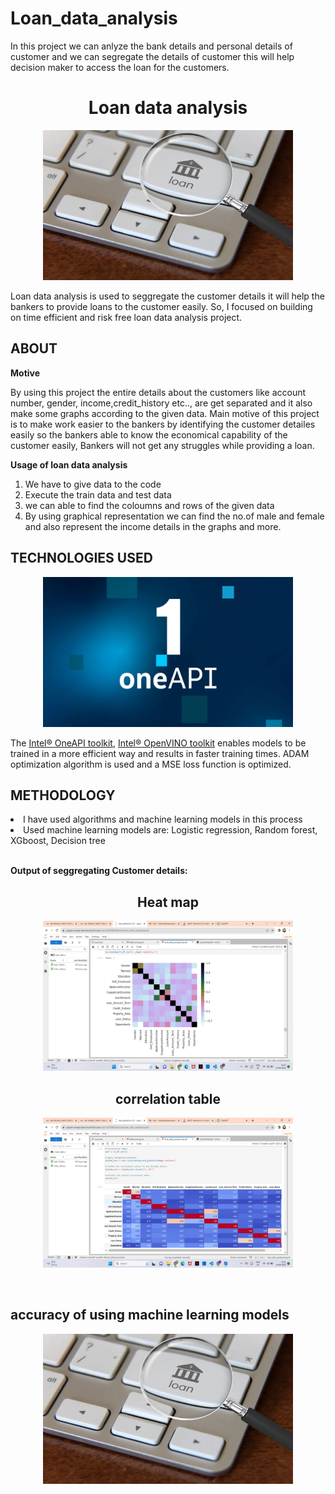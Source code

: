 # Loan_data_analysis
In this project we can anlyze the bank details and personal details of customer and we can segregate the details of customer this will help decision maker to access the loan for the customers.
<div align="center">
   <centre><h1>Loan data analysis</centre><br />
      </div>


     
<p align="center">
  <img src="https://github.com/Haswanth-18/Loan_data_analysis/blob/main/customer_dataset/loan.jpg" width="400" height="240" >
</p>
Loan data analysis is used to seggregate the customer details it will help the bankers to provide loans to the customer easily.
So, I focused on building on time efficient and risk free loan data analysis project.
<h2>ABOUT</h2>

**Motive**

By using this project the entire details about the customers like account number, gender, income,credit_history etc.., are get separated and it also make some graphs according to the given data.
Main motive of this project is to make work easier to the bankers by identifying the customer detailes easily so the bankers able to know the economical capability of the customer easily, Bankers will not get any struggles while providing a loan. 


**Usage of loan data analysis**

1. We have to give data to the code
2. Execute the train data and test data
3. we can able to find the coloumns and rows of the given data
4. By using graphical representation we can find the no.of male and female and also represent the income details in the graphs
   and more.
   
<h2>TECHNOLOGIES USED</h2>
<p align="center">
  <img src="https://github.com/kamesh0407/stock_market_prediction/blob/main/InteloneAPI.jpg" width="400" height="240" >
</p>

The [Intel® OneAPI toolkit](https://www.intel.com/content/www/us/en/developer/tools/oneapi/toolkits.html#gs.3btkxe), [Intel® OpenVINO toolkit](https://www.intel.com/content/www/us/en/developer/tools/openvino-toolkit/overview.html) enables models to be trained in a more efficient way and results in faster training times. ADAM optimization algorithm is used and a MSE loss function is optimized.


<h2>METHODOLOGY</h2>
<li>I have used algorithms and machine learning models in this process
</li>
<li> Used machine learning models are: Logistic regression, Random forest, XGboost, Decision tree</li>
<br/>

**Output of seggregating Customer details:**
<div align="center">
   <centre><h2> Heat map</centre><br />
      </div>
      <p align="center">
  <img src="https://github.com/Haswanth-18/Loan_data_analysis/blob/main/customer_dataset/heat%20map.png" width="400" height="240" >
</p>
      
<div align="center">
   <centre><h2> correlation table</centre><br />
      </div>
      <p align="center">
  <img src="https://github.com/Haswanth-18/Loan_data_analysis/blob/main/customer_dataset/corr.png" width="400" height="240" >
</p>

<br/>

<h2>accuracy of using machine learning models</h2>
<p align="center">
  <img src="https://github.com/Haswanth-18/Loan_data_analysis/blob/main/customer_dataset/loan.jpg" width="400" height="240" >
</p>




